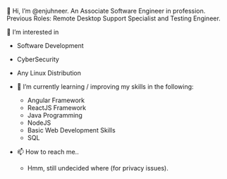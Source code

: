 👋 Hi, I’m @enjuhneer. An Associate Software Engineer in profession.
  Previous Roles: Remote Desktop Support Specialist and Testing Engineer.

👀 I’m interested in 
  - Software Development
  - CyberSecurity
  - Any Linux Distribution
  
- 🌱 I’m currently learning / improving my skills in the following:
    - Angular Framework
    - ReactJS Framework
    - Java Programming
    - NodeJS
    - Basic Web Development Skills
    - SQL
  
- 📫 How to reach me..
    - Hmm, still undecided where (for privacy issues).

<!---
enjuhneer/enjuhneer is a ✨ special ✨ repository because its `README.md` (this file) appears on your GitHub profile.
You can click the Preview link to take a look at your changes.
--->
